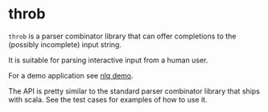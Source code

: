 # throb

`throb` is a parser combinator library that can offer completions to the (possibly incomplete) input string.

It is suitable for parsing interactive input from a human user.

For a demo application see [nlq demo](http://nlq.lavadip.com/servlet/demo).

The API is pretty similar to the standard parser combinator library that ships with scala.
See the test cases for examples of how to use it.
